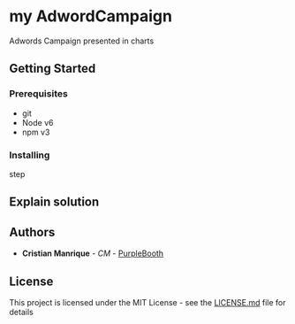 # my AdwordCampaign
Adwords Campaign presented in charts

## Getting Started

### Prerequisites
- git
- Node v6
- npm v3

### Installing
step

## Explain solution

## Authors

* **Cristian Manrique** - *CM* - [PurpleBooth](https://github.com/PurpleBooth)

## License
This project is licensed under the MIT License - see the [LICENSE.md](LICENSE.md) file for details
